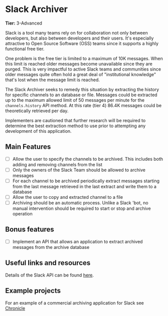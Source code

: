 # Slack Archiver

**Tier:** 3-Advanced

Slack is a tool many teams rely on for collaboration not only between
developers, but also between developers and their users. It's especially
attractive to Open Source Software (OSS) teams since it supports a highly
functional free tier.

One problem is the free tier is limited to a maximum of 10K messages. When
this limit is reached older messages become unavailable since they are
purged. This is very impactful to active Slack teams and communities since
older messages quite often hold a great deal of "institutional knowledge"
that's lost when the message limit is reached.

The Slack Archiver seeks to remedy this situation by extracting the history
for specific channels to an database or file. Messages could be extracted up to
the maximum allowed limit of 50 messages per minute for the `channels.history`
API method. At this rate (tier 4) 86.4K messages could be theoretically
retrieved per day.

Implementers are cautioned that further research will be required to
determine the best extraction method to use prior to attempting any
development of this application.

## Main Features

-   [ ] Allow the user to specify the channels to be archived. This includes both adding and removing channels from the list
-   [ ] Only the owners of the Slack Team should be allowed to archive messages
-   [ ] For each channel to be archived periodically extract messages starting from the last message retrieved in the last extract and write them to a database
-   [ ] Allow the user to copy and extracted channel to a file
-   [ ] Archiving should be an automatic process. Unlike a Slack 'bot, no manual intervention should be required to start or stop and archive operation

## Bonus features

-   [ ] Implement an API that allows an application to extract archived messages from the archive database

## Useful links and resources

Details of the Slack API can be found [here](https://api.slack.com/).

## Example projects

For an example of a commercial archiving application for Slack see
[Chronicle](https://chingu-prework.slack.com/apps/A47KWM6Q4-chronicle)
